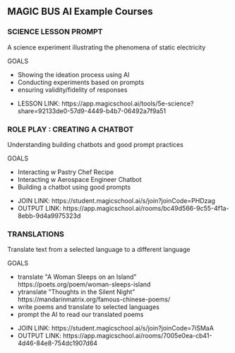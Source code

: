 <h2>MAGIC BUS AI Example Courses</h2>
<h3>SCIENCE LESSON PROMPT</h3>
<p>A science experiment illustrating the phenomena of static electricity</p>
<p>GOALS</p>
<ul>
<li>Showing the ideation process using AI</li>
<li>Conducting experiments based on prompts</li>
<li>ensuring validity/fidelity of responses</li>
</ul>
<ul>
<li>LESSON LINK: https://app.magicschool.ai/tools/5e-science?share=92133de0-57d9-4449-b4b7-06492a7f9a51</li>
</ul>
<h3>ROLE PLAY : CREATING A CHATBOT</h3>
<p>Understanding building chatbots and good prompt practices</p>
<p>GOALS</p>
<ul>
<li>Interacting w Pastry Chef Recipe</li> 
<li>Interacting w Aerospace Engineer Chatbot</li>
<li>Building a chatbot using good prompts</li>
</ul>
<ul><li>JOIN LINK: https://student.magicschool.ai/s/join?joinCode=PHDzag</li>
<li>OUTPUT LINK: https://app.magicschool.ai/rooms/bc49d566-9c55-4f1a-8ebb-9d4a9975323d</li></ul>
<h3>TRANSLATIONS</h3>
<p>Translate text from a selected language to a different language</p>
<p>GOALS</p> 
<ul>
<li>translate "A Woman Sleeps on an Island" https://poets.org/poem/woman-sleeps-island</li>
<li>ytranslate "Thoughts in the Silent Night" https://mandarinmatrix.org/famous-chinese-poems/</li>
<li>write poems and translate to selected languages</li>
<li>prompt the AI to read our translated poems</li>
</ul>
<ul>
<li>JOIN LINK: https://student.magicschool.ai/s/join?joinCode=7iSMaA</li>
<li>OUTPUT LINK: https://app.magicschool.ai/rooms/7005e0ea-cb41-4d46-84e8-754dc1907d64</li>
</ul>

